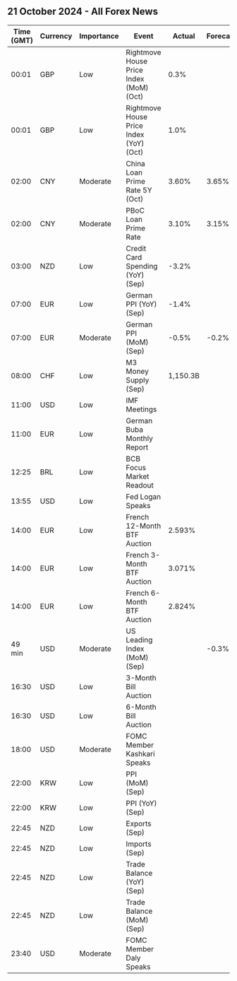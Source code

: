 ## 21 October 2024 - All Forex News

| Time (GMT) | Currency | Importance | Event | Actual | Forecast | Previous |
|------|----------|------------|-------|--------|----------|----------|
| 00:01 | GBP | Low | Rightmove House Price Index (MoM) (Oct) | 0.3% |  | 0.8% |
| 00:01 | GBP | Low | Rightmove House Price Index (YoY) (Oct) | 1.0% |  | 1.2% |
| 02:00 | CNY | Moderate | China Loan Prime Rate 5Y (Oct) | 3.60% | 3.65% | 3.85% |
| 02:00 | CNY | Moderate | PBoC Loan Prime Rate | 3.10% | 3.15% | 3.35% |
| 03:00 | NZD | Low | Credit Card Spending (YoY) (Sep) | -3.2% |  | -3.1% |
| 07:00 | EUR | Low | German PPI (YoY) (Sep) | -1.4% |  | -0.8% |
| 07:00 | EUR | Moderate | German PPI (MoM) (Sep) | -0.5% | -0.2% | 0.2% |
| 08:00 | CHF | Low | M3 Money Supply (Sep) | 1,150.3B |  | 1,145.3B |
| 11:00 | USD | Low | IMF Meetings |  |  |  |
| 11:00 | EUR | Low | German Buba Monthly Report |  |  |  |
| 12:25 | BRL | Low | BCB Focus Market Readout |  |  |  |
| 13:55 | USD | Low | Fed Logan Speaks |  |  |  |
| 14:00 | EUR | Low | French 12-Month BTF Auction | 2.593% |  | 2.730% |
| 14:00 | EUR | Low | French 3-Month BTF Auction | 3.071% |  | 3.138% |
| 14:00 | EUR | Low | French 6-Month BTF Auction | 2.824% |  | 2.897% |
| 49 min | USD | Moderate | US Leading Index (MoM) (Sep) |  | -0.3% | -0.2% |
| 16:30 | USD | Low | 3-Month Bill Auction |  |  | 4.515% |
| 16:30 | USD | Low | 6-Month Bill Auction |  |  | 4.270% |
| 18:00 | USD | Moderate | FOMC Member Kashkari Speaks |  |  |  |
| 22:00 | KRW | Low | PPI (MoM) (Sep) |  |  | -0.1% |
| 22:00 | KRW | Low | PPI (YoY) (Sep) |  |  | 1.6% |
| 22:45 | NZD | Low | Exports (Sep) |  |  | 4.97B |
| 22:45 | NZD | Low | Imports (Sep) |  |  | 7.17B |
| 22:45 | NZD | Low | Trade Balance (YoY) (Sep) |  |  | -9,290M |
| 22:45 | NZD | Low | Trade Balance (MoM) (Sep) |  |  | -2,203M |
| 23:40 | USD | Moderate | FOMC Member Daly Speaks |  |  |  |
